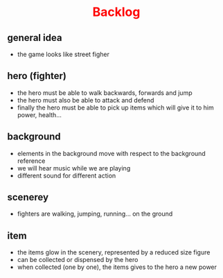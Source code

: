 #  <span style="color:red"> <center> Backlog </center> </span>

## general idea

- the game looks like street figher

## hero (fighter)

- the hero must be able to walk backwards, forwards and jump
- the hero must also be able to attack and defend
- finally the hero must be able to pick up items which will give it to him power, health...

## background

- elements in the background move with respect to the background reference
- we will hear music while we are playing
- different sound for different action 

## scenerey

- fighters are walking, jumping, running... on the ground 

## item

- the items glow in the scenery, represented by a reduced size figure
- can be collected or dispensed by the hero
- when collected (one by one), the items gives to the hero a new power 
